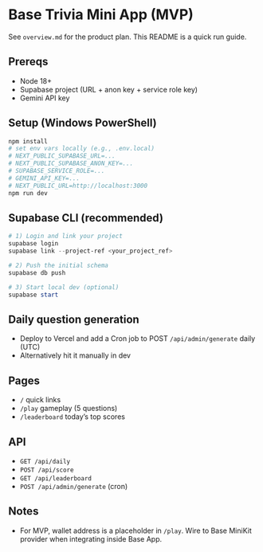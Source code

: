 # Base Trivia Mini App (MVP)

See `overview.md` for the product plan. This README is a quick run guide.

## Prereqs
- Node 18+
- Supabase project (URL + anon key + service role key)
- Gemini API key

## Setup (Windows PowerShell)
```powershell
npm install
# set env vars locally (e.g., .env.local)
# NEXT_PUBLIC_SUPABASE_URL=...
# NEXT_PUBLIC_SUPABASE_ANON_KEY=...
# SUPABASE_SERVICE_ROLE=...
# GEMINI_API_KEY=...
# NEXT_PUBLIC_URL=http://localhost:3000
npm run dev
```

## Supabase CLI (recommended)
```powershell
# 1) Login and link your project
supabase login
supabase link --project-ref <your_project_ref>

# 2) Push the initial schema
supabase db push

# 3) Start local dev (optional)
supabase start
```

## Daily question generation
- Deploy to Vercel and add a Cron job to POST `/api/admin/generate` daily (UTC)
- Alternatively hit it manually in dev

## Pages
- `/` quick links
- `/play` gameplay (5 questions)
- `/leaderboard` today’s top scores

## API
- `GET /api/daily`
- `POST /api/score`
- `GET /api/leaderboard`
- `POST /api/admin/generate` (cron)

## Notes
- For MVP, wallet address is a placeholder in `/play`. Wire to Base MiniKit provider when integrating inside Base App.
